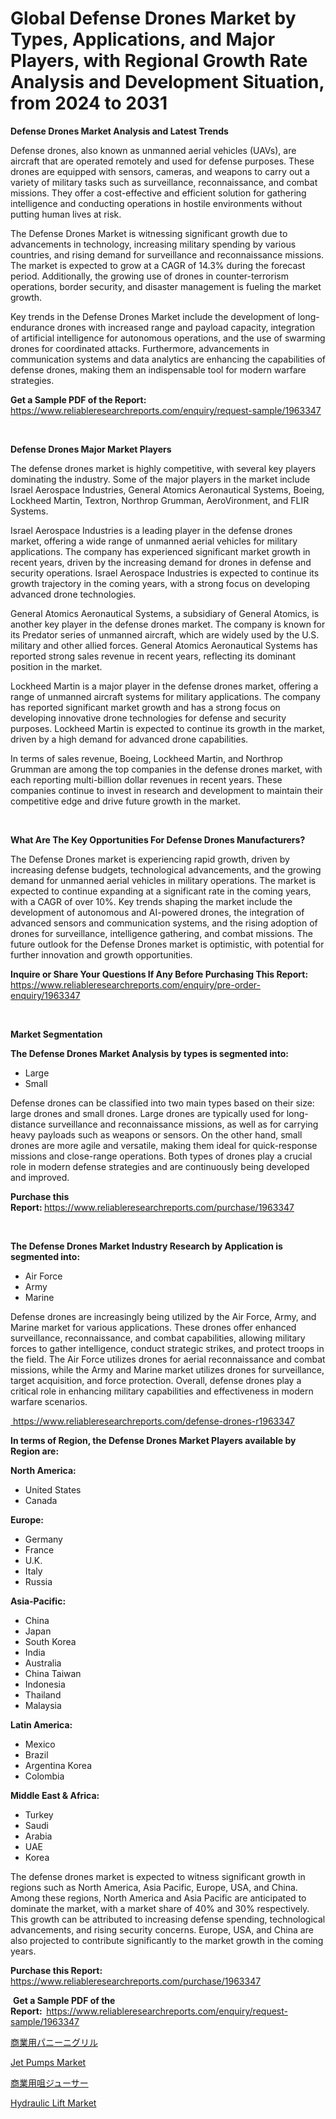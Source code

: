 <p><h1>Global Defense Drones Market by Types, Applications, and Major Players, with Regional Growth Rate Analysis and Development Situation, from 2024 to 2031</h1></p><p><strong>Defense Drones Market Analysis and Latest Trends</strong></p>
<p><p>Defense drones, also known as unmanned aerial vehicles (UAVs), are aircraft that are operated remotely and used for defense purposes. These drones are equipped with sensors, cameras, and weapons to carry out a variety of military tasks such as surveillance, reconnaissance, and combat missions. They offer a cost-effective and efficient solution for gathering intelligence and conducting operations in hostile environments without putting human lives at risk.</p><p>The Defense Drones Market is witnessing significant growth due to advancements in technology, increasing military spending by various countries, and rising demand for surveillance and reconnaissance missions. The market is expected to grow at a CAGR of 14.3% during the forecast period. Additionally, the growing use of drones in counter-terrorism operations, border security, and disaster management is fueling the market growth.</p><p>Key trends in the Defense Drones Market include the development of long-endurance drones with increased range and payload capacity, integration of artificial intelligence for autonomous operations, and the use of swarming drones for coordinated attacks. Furthermore, advancements in communication systems and data analytics are enhancing the capabilities of defense drones, making them an indispensable tool for modern warfare strategies.</p></p>
<p><strong>Get a Sample PDF of the Report:&nbsp;</strong> <a href="https://www.reliableresearchreports.com/enquiry/request-sample/1963347">https://www.reliableresearchreports.com/enquiry/request-sample/1963347</a></p>
<p>&nbsp;</p>
<p><strong>Defense Drones Major Market Players</strong></p>
<p><p>The defense drones market is highly competitive, with several key players dominating the industry. Some of the major players in the market include Israel Aerospace Industries, General Atomics Aeronautical Systems, Boeing, Lockheed Martin, Textron, Northrop Grumman, AeroVironment, and FLIR Systems.</p><p>Israel Aerospace Industries is a leading player in the defense drones market, offering a wide range of unmanned aerial vehicles for military applications. The company has experienced significant market growth in recent years, driven by the increasing demand for drones in defense and security operations. Israel Aerospace Industries is expected to continue its growth trajectory in the coming years, with a strong focus on developing advanced drone technologies.</p><p>General Atomics Aeronautical Systems, a subsidiary of General Atomics, is another key player in the defense drones market. The company is known for its Predator series of unmanned aircraft, which are widely used by the U.S. military and other allied forces. General Atomics Aeronautical Systems has reported strong sales revenue in recent years, reflecting its dominant position in the market.</p><p>Lockheed Martin is a major player in the defense drones market, offering a range of unmanned aircraft systems for military applications. The company has reported significant market growth and has a strong focus on developing innovative drone technologies for defense and security purposes. Lockheed Martin is expected to continue its growth in the market, driven by a high demand for advanced drone capabilities.</p><p>In terms of sales revenue, Boeing, Lockheed Martin, and Northrop Grumman are among the top companies in the defense drones market, with each reporting multi-billion dollar revenues in recent years. These companies continue to invest in research and development to maintain their competitive edge and drive future growth in the market.</p></p>
<p>&nbsp;</p>
<p><strong>What Are The Key Opportunities For Defense Drones Manufacturers?</strong></p>
<p><p>The Defense Drones market is experiencing rapid growth, driven by increasing defense budgets, technological advancements, and the growing demand for unmanned aerial vehicles in military operations. The market is expected to continue expanding at a significant rate in the coming years, with a CAGR of over 10%. Key trends shaping the market include the development of autonomous and AI-powered drones, the integration of advanced sensors and communication systems, and the rising adoption of drones for surveillance, intelligence gathering, and combat missions. The future outlook for the Defense Drones market is optimistic, with potential for further innovation and growth opportunities.</p></p>
<p><strong>Inquire or Share Your Questions If Any Before Purchasing This Report:</strong> <a href="https://www.reliableresearchreports.com/enquiry/pre-order-enquiry/1963347">https://www.reliableresearchreports.com/enquiry/pre-order-enquiry/1963347</a></p>
<p>&nbsp;</p>
<p><strong>Market Segmentation</strong></p>
<p><strong>The Defense Drones Market Analysis by types is segmented into:</strong></p>
<p><ul><li>Large</li><li>Small</li></ul></p>
<p><p>Defense drones can be classified into two main types based on their size: large drones and small drones. Large drones are typically used for long-distance surveillance and reconnaissance missions, as well as for carrying heavy payloads such as weapons or sensors. On the other hand, small drones are more agile and versatile, making them ideal for quick-response missions and close-range operations. Both types of drones play a crucial role in modern defense strategies and are continuously being developed and improved.</p></p>
<p><strong>Purchase this Report:&nbsp;</strong><a href="https://www.reliableresearchreports.com/purchase/1963347">https://www.reliableresearchreports.com/purchase/1963347</a></p>
<p>&nbsp;</p>
<p><strong>The Defense Drones Market Industry Research by Application is segmented into:</strong></p>
<p><ul><li>Air Force</li><li>Army</li><li>Marine</li></ul></p>
<p><p>Defense drones are increasingly being utilized by the Air Force, Army, and Marine market for various applications. These drones offer enhanced surveillance, reconnaissance, and combat capabilities, allowing military forces to gather intelligence, conduct strategic strikes, and protect troops in the field. The Air Force utilizes drones for aerial reconnaissance and combat missions, while the Army and Marine market utilizes drones for surveillance, target acquisition, and force protection. Overall, defense drones play a critical role in enhancing military capabilities and effectiveness in modern warfare scenarios.</p></p>
<p><a href="https://www.reliableresearchreports.com/defense-drones-r1963347">&nbsp;https://www.reliableresearchreports.com/defense-drones-r1963347</a></p>
<p><strong>In terms of Region, the Defense Drones Market Players available by Region are:</strong></p>
<p>
    <p> <strong> North America: </strong>
        <ul>
            <li>United States</li>
            <li>Canada</li>
        </ul>
        </p> 
    <p> <strong> Europe: </strong>
        <ul>
            <li>Germany</li>
            <li>France</li>
            <li>U.K.</li>
            <li>Italy</li>
            <li>Russia</li>
        </ul>
        </p> 
    <p> <strong> Asia-Pacific: </strong>
        <ul>
            <li>China</li>
            <li>Japan</li>
            <li>South Korea</li>
            <li>India</li>
            <li>Australia</li>
            <li>China Taiwan</li>
            <li>Indonesia</li>
            <li>Thailand</li>
            <li>Malaysia</li>
        </ul>
        </p> 
    <p> <strong> Latin America: </strong>
        <ul>
            <li>Mexico</li>
            <li>Brazil</li>
            <li>Argentina Korea</li>
            <li>Colombia</li>
        </ul>
        </p> 
    <p> <strong> Middle East & Africa: </strong>
        <ul>
            <li>Turkey</li>
            <li>Saudi</li>
            <li>Arabia</li>
            <li>UAE</li>
            <li>Korea</li>
        </ul>
    </p>
    </p>
<p><p>The defense drones market is expected to witness significant growth in regions such as North America, Asia Pacific, Europe, USA, and China. Among these regions, North America and Asia Pacific are anticipated to dominate the market, with a market share of 40% and 30% respectively. This growth can be attributed to increasing defense spending, technological advancements, and rising security concerns. Europe, USA, and China are also projected to contribute significantly to the market growth in the coming years.</p></p>
<p><strong>Purchase this Report: </strong><a href="https://www.reliableresearchreports.com/purchase/1963347">https://www.reliableresearchreports.com/purchase/1963347</a></p>
<p>&nbsp;<strong>Get a Sample PDF of the Report:&nbsp;&nbsp;</strong><a href="https://www.reliableresearchreports.com/enquiry/request-sample/1963347">https://www.reliableresearchreports.com/enquiry/request-sample/1963347</a></p>
<p><strong></strong></p>
<p><p><a href="https://github.com/lababdou/Market-Research-Report-List-3/blob/main/616565937642.md">商業用パニーニグリル</a></p><p><a href="https://github.com/Paul14Anderson63/Market-Research-Report-List-3/blob/main/jet-pumps-market.md">Jet Pumps Market</a></p><p><a href="https://github.com/RudyBoyer2017/Market-Research-Report-List-1/blob/main/419997437641.md">商業用咀ジューサー</a></p><p><a href="https://github.com/guneycigdem35/Market-Research-Report-List-3/blob/main/hydraulic-lift-market.md">Hydraulic Lift Market</a></p></p>